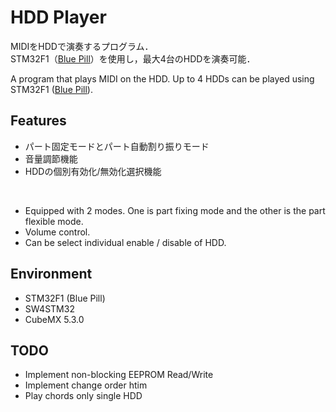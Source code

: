 # HDD Player

MIDIをHDDで演奏するプログラム．  
STM32F1（[Blue Pill](https://ht-deko.com/arduino/stm32f103c8t6.html)）を使用し，最大4台のHDDを演奏可能．  

A program that plays MIDI on the HDD.
Up to 4 HDDs can be played using STM32F1 ([Blue Pill](https://ht-deko.com/arduino/stm32f103c8t6.html)).

## Features
- パート固定モードとパート自動割り振りモード
- 音量調節機能
- HDDの個別有効化/無効化選択機能
<br />  

- Equipped with 2 modes. One is part fixing mode and the other is the part flexible mode.
- Volume control.
- Can be select individual enable / disable of HDD.

## Environment
- STM32F1 (Blue Pill)
- SW4STM32
- CubeMX 5.3.0

## TODO
- Implement non-blocking EEPROM Read/Write
- Implement change order htim
- Play chords only single HDD 

